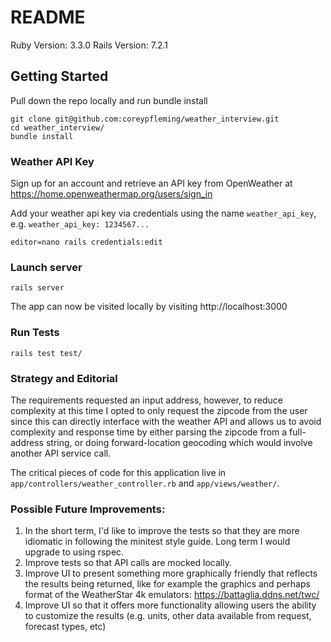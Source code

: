 # README

Ruby Version: 3.3.0
Rails Version: 7.2.1

## Getting Started

Pull down the repo locally and run bundle install 

````
git clone git@github.com:coreypfleming/weather_interview.git
cd weather_interview/ 
bundle install
````

### Weather API Key
Sign up for an account and retrieve an API key from OpenWeather at https://home.openweathermap.org/users/sign_in

Add your weather api key via credentials using the name  `weather_api_key`, e.g. `weather_api_key: 1234567...`

````
editor=nano rails credentials:edit
````

### Launch server

````
rails server
````
The app can now be visited locally by visiting http://localhost:3000

### Run Tests
```
rails test test/
```

### Strategy and Editorial

The requirements requested an input address, however, to reduce complexity at this time I opted to only request the zipcode from the user since this can directly interface with the weather API and allows us to avoid complexity and response time by either parsing the zipcode from a full-address string, or doing forward-location geocoding which would involve another API service call.

The critical pieces of code for this application live in `app/controllers/weather_controller.rb` and `app/views/weather/`.


### Possible Future Improvements:
1. In the short term, I'd like to improve the tests so that they are more idiomatic in following the minitest style guide. Long term I would upgrade to using rspec.
2. Improve tests so that API calls are mocked locally. 
3. Improve UI to present something more graphically friendly that reflects the results being returned, like for example the graphics and perhaps format of the WeatherStar 4k emulators: https://battaglia.ddns.net/twc/
4. Improve UI so that it offers more functionality allowing users the ability to customize the results (e.g. units, other data available from request, forecast types, etc)

